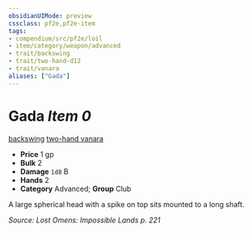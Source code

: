 ```yaml
---
obsidianUIMode: preview
cssclass: pf2e,pf2e-item
tags:
- compendium/src/pf2e/loil
- item/category/weapon/advanced
- trait/backswing
- trait/two-hand-d12
- trait/vanara
aliases: ["Gada"]
---
```

# Gada *Item 0*  
[backswing](/rules/traits/backswing.md)  [two-hand <d12>](/rules/traits/two-hand.md)  [vanara](/rules/traits/vanara-loil.md)  

- **Price** 1 gp
- **Bulk** 2
- **Damage** `1d8` B
- **Hands** 2
- **Category** Advanced; **Group** Club 

A large spherical head with a spike on top sits mounted to a long shaft.

*Source: Lost Omens: Impossible Lands p. 221*